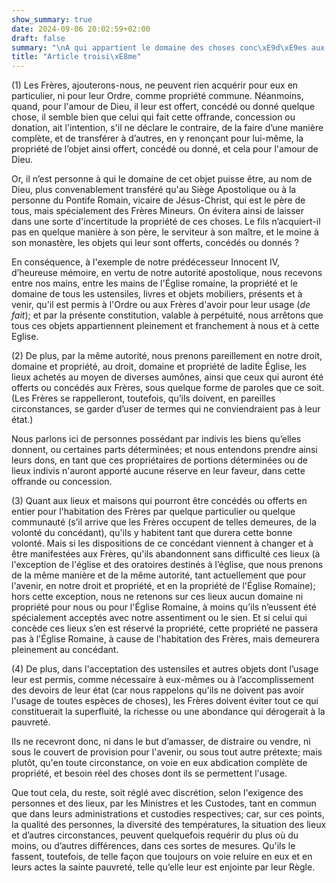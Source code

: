 ```yaml
---
show_summary: true
date: 2024-09-06 20:02:59+02:00
draft: false
summary: "\nA qui appartient le domaine des choses conc\xE9d\xE9es aux fr\xE8res.\n"
title: "Article troisi\xE8me"
---
```





(1) Les Frères, ajouterons-nous, ne peuvent rien acquérir pour eux en particulier, ni pour leur Ordre, comme propriété commune. Néanmoins, quand, pour l'amour de Dieu, il leur est offert, concédé ou donné quelque chose, il semble bien que celui qui fait cette offrande, concession ou donation, ait l'intention, s'il ne déclare le contraire, de la faire d’une manière complète, et de transférer à d’autres, en y renonçant pour lui-même, la propriété de l’objet ainsi offert, concédé ou donné, et cela pour l'amour de Dieu. 

Or, il n’est personne à qui le domaine de cet objet puisse être, au nom de Dieu, plus convenablement transféré qu'au Siège Apostolique ou à la personne du Pontife Romain, vicaire de Jésus-Christ, qui est le père de tous, mais spécialement des Frères Mineurs. On évitera ainsi de laisser dans une sorte d'incertitude la propriété de ces choses. Le fils n’acquiert-il pas en quelque manière à son père, le serviteur à son maître, et le moine à son monastère, les objets qui leur sont offerts, concédés ou donnés ? 

En conséquence, à l'exemple de notre prédécesseur Innocent IV, d’heureuse mémoire, en vertu de notre autorité apostolique, nous recevons entre nos mains, entre les mains de l'Église romaine, la propriété et le domaine de tous les ustensiles, livres et objets mobiliers, présents et à venir, qu'il est permis à l'Ordre ou aux Frères d'avoir pour leur usage (*de fait*); et par la présente constitution, valable à perpétuité, nous arrêtons que tous ces objets appartiennent pleinement et franchement à nous et à cette Eglise.

(2) De plus, par la même autorité, nous prenons pareillement en notre droit, domaine et propriété, au droit, domaine et propriété de ladite Église, les lieux achetés au moyen de diverses aumônes, ainsi que ceux qui auront été offerts ou concédés aux Frères, sous quelque forme de paroles que ce soit. (Les Frères se rappelleront, toutefois, qu’ils doivent, en pareilles circonstances, se garder d’user de termes qui ne conviendraient pas à leur état.) 

Nous parlons ici de personnes possédant par indivis les biens qu’elles donnent, ou certaines parts déterminées; et nous entendons prendre ainsi leurs dons, en tant que ces propriétaires de portions déterminées ou de lieux indivis n'auront apporté aucune réserve en leur faveur, dans cette offrande ou concession.

(3) Quant aux lieux et maisons qui pourront être concédés ou offerts en entier pour l'habitation des Frères par quelque particulier ou quelque communauté (s’il arrive que les Frères occupent de telles demeures, de la volonté du concédant), qu'ils y habitent tant que durera cette bonne volonté. Mais si les dispositions de ce concédant viennent à changer et à être manifestées aux Frères, qu'ils abandonnent sans difficulté ces lieux (à l'exception de l'église et des oratoires destinés à l’église, que nous prenons de la même manière et de la même autorité, tant actuellement que pour l'avenir, en notre droit et propriété, et en la propriété de l'Église Romaine); hors cette exception, nous ne retenons sur ces lieux aucun domaine ni propriété pour nous ou pour l'Église Romaine, à moins qu’ils n’eussent été spécialement acceptés avec notre assentiment ou le sien. Et si celui qui concède ces lieux s’en est réservé la propriété, cette propriété ne passera pas à l'Église Romaine, à cause de l'habitation des Frères, mais demeurera pleinement au concédant.

(4) De plus, dans l'acceptation des ustensiles et autres objets dont l’usage leur est permis, comme nécessaire à eux-mêmes ou à l’accomplissement des devoirs de leur état (car nous rappelons qu'ils ne doivent pas avoir l'usage de toutes espèces de choses), les Frères doivent éviter tout ce qui constituerait la superfluité, la richesse ou une abondance qui dérogerait à la pauvreté. 

Ils ne recevront donc, ni dans le but d’amasser, de distraire ou vendre, ni sous le couvert de provision pour l'avenir, ou sous tout autre prétexte; mais plutôt, qu'en toute circonstance, on voie en eux abdication complète de propriété, et besoin réel des choses dont ils se permettent l'usage.

Que tout cela, du reste, soit réglé avec discrétion, selon l'exigence des personnes et des lieux, par les Ministres et les Custodes, tant en commun que dans leurs administrations et custodies respectives; car, sur ces points, la qualité des personnes, la diversité des températures, la situation des lieux et d’autres circonstances, peuvent quelquefois requérir du plus où du moins, ou d’autres différences, dans ces sortes de mesures. Qu'ils le fassent, toutefois, de telle façon que toujours on voie reluire en eux et en leurs actes la sainte pauvreté, telle qu’elle leur est enjointe par leur Règle.
